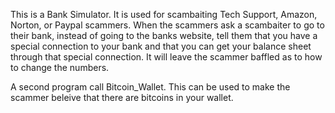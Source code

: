 This is a Bank Simulator.  It is used for scambaiting Tech Support, Amazon, Norton, or Paypal scammers.  When the scammers ask a scambaiter to go to their bank, instead of going to the banks website, tell them that you have a special connection to your bank and that you can get your balance sheet through that special connection.  It will leave the scammer baffled as to how to change the numbers.

A second program call Bitcoin_Wallet.  This can be used to make the scammer beleive that there are bitcoins in your wallet.
